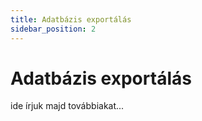 ```yaml
---
title: Adatbázis exportálás
sidebar_position: 2
---
```


# Adatbázis exportálás

ide írjuk majd továbbiakat...

